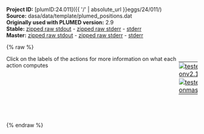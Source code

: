 **Project ID:** [plumID:24.011]({{ '/' | absolute_url }}eggs/24/011/)  
**Source:** dasa/data/template/plumed_positions.dat  
**Originally used with PLUMED version:** 2.9  
**Stable:** [zipped raw stdout](plumed_positions.dat.plumed.stdout.txt.zip) - [zipped raw stderr](plumed_positions.dat.plumed.stderr.txt.zip) - [stderr](plumed_positions.dat.plumed.stderr)  
**Master:** [zipped raw stdout](plumed_positions.dat.plumed_master.stdout.txt.zip) - [zipped raw stderr](plumed_positions.dat.plumed_master.stderr.txt.zip) - [stderr](plumed_positions.dat.plumed_master.stderr)  

{% raw %}
<div style="width: 100%; float:left">
<div style="width: 90%; float:left" id="value_details_data/dasa/data/template/plumed_positions.dat"> Click on the labels of the actions for more information on what each action computes </div>
<div style="width: 10%; float:left"><table><tr><td style="padding:1px"><a href="plumed_positions.dat.plumed.stderr"><img src="https://img.shields.io/badge/v2.10-passing-green.svg" alt="tested onv2.10" /></a></td></tr><tr><td style="padding:1px"><a href="plumed_positions.dat.plumed_master.stderr"><img src="https://img.shields.io/badge/master-passing-green.svg" alt="tested onmaster" /></a></td></tr></table></div></div>
<pre style="width=97%;">
<b name="data/dasa/data/template/plumed_positions.datp2" onclick='showPath("data/dasa/data/template/plumed_positions.dat","data/dasa/data/template/plumed_positions.datp2","data/dasa/data/template/plumed_positions.datp2","black")'>p2</b><span style="display:none;" id="data/dasa/data/template/plumed_positions.datp2">The POSITION action with label <b>p2</b> calculates the following quantities:<table  align="center" frame="void" width="95%" cellpadding="5%"><tr><td width="5%"><b> Quantity </b>  </td><td width="5%"><b> Type </b>  </td><td><b> Description </b> </td></tr><tr><td width="5%">p2.a</td><td width="5%"><font color="black">scalar</font></td><td>the normalized projection on the first lattice vector of the atom position</td></tr><tr><td width="5%">p2.b</td><td width="5%"><font color="black">scalar</font></td><td>the normalized projection on the second lattice vector of the atom position</td></tr><tr><td width="5%">p2.c</td><td width="5%"><font color="black">scalar</font></td><td>the normalized projection on the third lattice vector of the atom position</td></tr></table></span>: <span class="plumedtooltip" style="color:green">POSITION<span class="right">Calculate the components of the position of an atom. <a href="https://www.plumed.org/doc-master/user-doc/html/_p_o_s_i_t_i_o_n.html" style="color:green">More details</a><i></i></span></span> <span class="plumedtooltip">ATOM<span class="right">the atom number<i></i></span></span>=2 <span class="plumedtooltip">SCALED_COMPONENTS<span class="right"> calculate the a, b and c scaled components of the position separately and store them as label<i></i></span></span>
<b name="data/dasa/data/template/plumed_positions.datp3" onclick='showPath("data/dasa/data/template/plumed_positions.dat","data/dasa/data/template/plumed_positions.datp3","data/dasa/data/template/plumed_positions.datp3","black")'>p3</b><span style="display:none;" id="data/dasa/data/template/plumed_positions.datp3">The POSITION action with label <b>p3</b> calculates the following quantities:<table  align="center" frame="void" width="95%" cellpadding="5%"><tr><td width="5%"><b> Quantity </b>  </td><td width="5%"><b> Type </b>  </td><td><b> Description </b> </td></tr><tr><td width="5%">p3.a</td><td width="5%"><font color="black">scalar</font></td><td>the normalized projection on the first lattice vector of the atom position</td></tr><tr><td width="5%">p3.b</td><td width="5%"><font color="black">scalar</font></td><td>the normalized projection on the second lattice vector of the atom position</td></tr><tr><td width="5%">p3.c</td><td width="5%"><font color="black">scalar</font></td><td>the normalized projection on the third lattice vector of the atom position</td></tr></table></span>: <span class="plumedtooltip" style="color:green">POSITION<span class="right">Calculate the components of the position of an atom. <a href="https://www.plumed.org/doc-master/user-doc/html/_p_o_s_i_t_i_o_n.html" style="color:green">More details</a><i></i></span></span> <span class="plumedtooltip">ATOM<span class="right">the atom number<i></i></span></span>=3 <span class="plumedtooltip">SCALED_COMPONENTS<span class="right"> calculate the a, b and c scaled components of the position separately and store them as label<i></i></span></span>
<b name="data/dasa/data/template/plumed_positions.datp7" onclick='showPath("data/dasa/data/template/plumed_positions.dat","data/dasa/data/template/plumed_positions.datp7","data/dasa/data/template/plumed_positions.datp7","black")'>p7</b><span style="display:none;" id="data/dasa/data/template/plumed_positions.datp7">The POSITION action with label <b>p7</b> calculates the following quantities:<table  align="center" frame="void" width="95%" cellpadding="5%"><tr><td width="5%"><b> Quantity </b>  </td><td width="5%"><b> Type </b>  </td><td><b> Description </b> </td></tr><tr><td width="5%">p7.a</td><td width="5%"><font color="black">scalar</font></td><td>the normalized projection on the first lattice vector of the atom position</td></tr><tr><td width="5%">p7.b</td><td width="5%"><font color="black">scalar</font></td><td>the normalized projection on the second lattice vector of the atom position</td></tr><tr><td width="5%">p7.c</td><td width="5%"><font color="black">scalar</font></td><td>the normalized projection on the third lattice vector of the atom position</td></tr></table></span>: <span class="plumedtooltip" style="color:green">POSITION<span class="right">Calculate the components of the position of an atom. <a href="https://www.plumed.org/doc-master/user-doc/html/_p_o_s_i_t_i_o_n.html" style="color:green">More details</a><i></i></span></span> <span class="plumedtooltip">ATOM<span class="right">the atom number<i></i></span></span>=7 <span class="plumedtooltip">SCALED_COMPONENTS<span class="right"> calculate the a, b and c scaled components of the position separately and store them as label<i></i></span></span>
<b name="data/dasa/data/template/plumed_positions.datp8" onclick='showPath("data/dasa/data/template/plumed_positions.dat","data/dasa/data/template/plumed_positions.datp8","data/dasa/data/template/plumed_positions.datp8","black")'>p8</b><span style="display:none;" id="data/dasa/data/template/plumed_positions.datp8">The POSITION action with label <b>p8</b> calculates the following quantities:<table  align="center" frame="void" width="95%" cellpadding="5%"><tr><td width="5%"><b> Quantity </b>  </td><td width="5%"><b> Type </b>  </td><td><b> Description </b> </td></tr><tr><td width="5%">p8.a</td><td width="5%"><font color="black">scalar</font></td><td>the normalized projection on the first lattice vector of the atom position</td></tr><tr><td width="5%">p8.b</td><td width="5%"><font color="black">scalar</font></td><td>the normalized projection on the second lattice vector of the atom position</td></tr><tr><td width="5%">p8.c</td><td width="5%"><font color="black">scalar</font></td><td>the normalized projection on the third lattice vector of the atom position</td></tr></table></span>: <span class="plumedtooltip" style="color:green">POSITION<span class="right">Calculate the components of the position of an atom. <a href="https://www.plumed.org/doc-master/user-doc/html/_p_o_s_i_t_i_o_n.html" style="color:green">More details</a><i></i></span></span> <span class="plumedtooltip">ATOM<span class="right">the atom number<i></i></span></span>=8 <span class="plumedtooltip">SCALED_COMPONENTS<span class="right"> calculate the a, b and c scaled components of the position separately and store them as label<i></i></span></span>
<b name="data/dasa/data/template/plumed_positions.datp9" onclick='showPath("data/dasa/data/template/plumed_positions.dat","data/dasa/data/template/plumed_positions.datp9","data/dasa/data/template/plumed_positions.datp9","black")'>p9</b><span style="display:none;" id="data/dasa/data/template/plumed_positions.datp9">The POSITION action with label <b>p9</b> calculates the following quantities:<table  align="center" frame="void" width="95%" cellpadding="5%"><tr><td width="5%"><b> Quantity </b>  </td><td width="5%"><b> Type </b>  </td><td><b> Description </b> </td></tr><tr><td width="5%">p9.a</td><td width="5%"><font color="black">scalar</font></td><td>the normalized projection on the first lattice vector of the atom position</td></tr><tr><td width="5%">p9.b</td><td width="5%"><font color="black">scalar</font></td><td>the normalized projection on the second lattice vector of the atom position</td></tr><tr><td width="5%">p9.c</td><td width="5%"><font color="black">scalar</font></td><td>the normalized projection on the third lattice vector of the atom position</td></tr></table></span>: <span class="plumedtooltip" style="color:green">POSITION<span class="right">Calculate the components of the position of an atom. <a href="https://www.plumed.org/doc-master/user-doc/html/_p_o_s_i_t_i_o_n.html" style="color:green">More details</a><i></i></span></span> <span class="plumedtooltip">ATOM<span class="right">the atom number<i></i></span></span>=9 <span class="plumedtooltip">SCALED_COMPONENTS<span class="right"> calculate the a, b and c scaled components of the position separately and store them as label<i></i></span></span>
<b name="data/dasa/data/template/plumed_positions.datp10" onclick='showPath("data/dasa/data/template/plumed_positions.dat","data/dasa/data/template/plumed_positions.datp10","data/dasa/data/template/plumed_positions.datp10","black")'>p10</b><span style="display:none;" id="data/dasa/data/template/plumed_positions.datp10">The POSITION action with label <b>p10</b> calculates the following quantities:<table  align="center" frame="void" width="95%" cellpadding="5%"><tr><td width="5%"><b> Quantity </b>  </td><td width="5%"><b> Type </b>  </td><td><b> Description </b> </td></tr><tr><td width="5%">p10.a</td><td width="5%"><font color="black">scalar</font></td><td>the normalized projection on the first lattice vector of the atom position</td></tr><tr><td width="5%">p10.b</td><td width="5%"><font color="black">scalar</font></td><td>the normalized projection on the second lattice vector of the atom position</td></tr><tr><td width="5%">p10.c</td><td width="5%"><font color="black">scalar</font></td><td>the normalized projection on the third lattice vector of the atom position</td></tr></table></span>: <span class="plumedtooltip" style="color:green">POSITION<span class="right">Calculate the components of the position of an atom. <a href="https://www.plumed.org/doc-master/user-doc/html/_p_o_s_i_t_i_o_n.html" style="color:green">More details</a><i></i></span></span> <span class="plumedtooltip">ATOM<span class="right">the atom number<i></i></span></span>=10 <span class="plumedtooltip">SCALED_COMPONENTS<span class="right"> calculate the a, b and c scaled components of the position separately and store them as label<i></i></span></span>
<b name="data/dasa/data/template/plumed_positions.datp11" onclick='showPath("data/dasa/data/template/plumed_positions.dat","data/dasa/data/template/plumed_positions.datp11","data/dasa/data/template/plumed_positions.datp11","black")'>p11</b><span style="display:none;" id="data/dasa/data/template/plumed_positions.datp11">The POSITION action with label <b>p11</b> calculates the following quantities:<table  align="center" frame="void" width="95%" cellpadding="5%"><tr><td width="5%"><b> Quantity </b>  </td><td width="5%"><b> Type </b>  </td><td><b> Description </b> </td></tr><tr><td width="5%">p11.a</td><td width="5%"><font color="black">scalar</font></td><td>the normalized projection on the first lattice vector of the atom position</td></tr><tr><td width="5%">p11.b</td><td width="5%"><font color="black">scalar</font></td><td>the normalized projection on the second lattice vector of the atom position</td></tr><tr><td width="5%">p11.c</td><td width="5%"><font color="black">scalar</font></td><td>the normalized projection on the third lattice vector of the atom position</td></tr></table></span>: <span class="plumedtooltip" style="color:green">POSITION<span class="right">Calculate the components of the position of an atom. <a href="https://www.plumed.org/doc-master/user-doc/html/_p_o_s_i_t_i_o_n.html" style="color:green">More details</a><i></i></span></span> <span class="plumedtooltip">ATOM<span class="right">the atom number<i></i></span></span>=11 <span class="plumedtooltip">SCALED_COMPONENTS<span class="right"> calculate the a, b and c scaled components of the position separately and store them as label<i></i></span></span>
<b name="data/dasa/data/template/plumed_positions.datp17" onclick='showPath("data/dasa/data/template/plumed_positions.dat","data/dasa/data/template/plumed_positions.datp17","data/dasa/data/template/plumed_positions.datp17","black")'>p17</b><span style="display:none;" id="data/dasa/data/template/plumed_positions.datp17">The POSITION action with label <b>p17</b> calculates the following quantities:<table  align="center" frame="void" width="95%" cellpadding="5%"><tr><td width="5%"><b> Quantity </b>  </td><td width="5%"><b> Type </b>  </td><td><b> Description </b> </td></tr><tr><td width="5%">p17.a</td><td width="5%"><font color="black">scalar</font></td><td>the normalized projection on the first lattice vector of the atom position</td></tr><tr><td width="5%">p17.b</td><td width="5%"><font color="black">scalar</font></td><td>the normalized projection on the second lattice vector of the atom position</td></tr><tr><td width="5%">p17.c</td><td width="5%"><font color="black">scalar</font></td><td>the normalized projection on the third lattice vector of the atom position</td></tr></table></span>: <span class="plumedtooltip" style="color:green">POSITION<span class="right">Calculate the components of the position of an atom. <a href="https://www.plumed.org/doc-master/user-doc/html/_p_o_s_i_t_i_o_n.html" style="color:green">More details</a><i></i></span></span> <span class="plumedtooltip">ATOM<span class="right">the atom number<i></i></span></span>=17 <span class="plumedtooltip">SCALED_COMPONENTS<span class="right"> calculate the a, b and c scaled components of the position separately and store them as label<i></i></span></span>
<b name="data/dasa/data/template/plumed_positions.datp21" onclick='showPath("data/dasa/data/template/plumed_positions.dat","data/dasa/data/template/plumed_positions.datp21","data/dasa/data/template/plumed_positions.datp21","black")'>p21</b><span style="display:none;" id="data/dasa/data/template/plumed_positions.datp21">The POSITION action with label <b>p21</b> calculates the following quantities:<table  align="center" frame="void" width="95%" cellpadding="5%"><tr><td width="5%"><b> Quantity </b>  </td><td width="5%"><b> Type </b>  </td><td><b> Description </b> </td></tr><tr><td width="5%">p21.a</td><td width="5%"><font color="black">scalar</font></td><td>the normalized projection on the first lattice vector of the atom position</td></tr><tr><td width="5%">p21.b</td><td width="5%"><font color="black">scalar</font></td><td>the normalized projection on the second lattice vector of the atom position</td></tr><tr><td width="5%">p21.c</td><td width="5%"><font color="black">scalar</font></td><td>the normalized projection on the third lattice vector of the atom position</td></tr></table></span>: <span class="plumedtooltip" style="color:green">POSITION<span class="right">Calculate the components of the position of an atom. <a href="https://www.plumed.org/doc-master/user-doc/html/_p_o_s_i_t_i_o_n.html" style="color:green">More details</a><i></i></span></span> <span class="plumedtooltip">ATOM<span class="right">the atom number<i></i></span></span>=21 <span class="plumedtooltip">SCALED_COMPONENTS<span class="right"> calculate the a, b and c scaled components of the position separately and store them as label<i></i></span></span>
<b name="data/dasa/data/template/plumed_positions.datp22" onclick='showPath("data/dasa/data/template/plumed_positions.dat","data/dasa/data/template/plumed_positions.datp22","data/dasa/data/template/plumed_positions.datp22","black")'>p22</b><span style="display:none;" id="data/dasa/data/template/plumed_positions.datp22">The POSITION action with label <b>p22</b> calculates the following quantities:<table  align="center" frame="void" width="95%" cellpadding="5%"><tr><td width="5%"><b> Quantity </b>  </td><td width="5%"><b> Type </b>  </td><td><b> Description </b> </td></tr><tr><td width="5%">p22.a</td><td width="5%"><font color="black">scalar</font></td><td>the normalized projection on the first lattice vector of the atom position</td></tr><tr><td width="5%">p22.b</td><td width="5%"><font color="black">scalar</font></td><td>the normalized projection on the second lattice vector of the atom position</td></tr><tr><td width="5%">p22.c</td><td width="5%"><font color="black">scalar</font></td><td>the normalized projection on the third lattice vector of the atom position</td></tr></table></span>: <span class="plumedtooltip" style="color:green">POSITION<span class="right">Calculate the components of the position of an atom. <a href="https://www.plumed.org/doc-master/user-doc/html/_p_o_s_i_t_i_o_n.html" style="color:green">More details</a><i></i></span></span> <span class="plumedtooltip">ATOM<span class="right">the atom number<i></i></span></span>=22 <span class="plumedtooltip">SCALED_COMPONENTS<span class="right"> calculate the a, b and c scaled components of the position separately and store them as label<i></i></span></span>
</pre>
{% endraw %}
